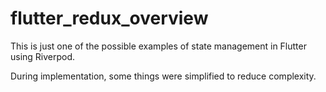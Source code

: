 # flutter_redux_overview

This is just one of the possible examples of state management in Flutter using Riverpod.

During implementation, some things were simplified to reduce complexity.
